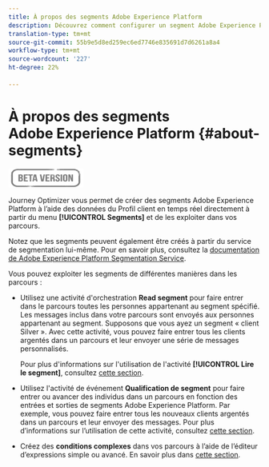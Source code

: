 ```yaml
---
title: À propos des segments Adobe Experience Platform
description: Découvrez comment configurer un segment Adobe Experience Platform
translation-type: tm+mt
source-git-commit: 55b9e5d8ed259ec6ed7746e835691d7d6261a8a4
workflow-type: tm+mt
source-wordcount: '227'
ht-degree: 22%

---
```


# À propos des segments Adobe Experience Platform {#about-segments}

![](../assets/do-not-localize/badge.png)

Journey Optimizer vous permet de créer des segments Adobe Experience Platform à l’aide des données du Profil client en temps réel directement à partir du menu **[!UICONTROL Segments]** et de les exploiter dans vos parcours.

Notez que les segments peuvent également être créés à partir du service de segmentation lui-même. Pour en savoir plus, consultez la [documentation de Adobe Experience Platform Segmentation Service](https://experienceleague.adobe.com/docs/experience-platform/segmentation/home.html?lang=fr).

Vous pouvez exploiter les segments de différentes manières dans les parcours :

* Utilisez une activité d&#39;orchestration **Read segment** pour faire entrer dans le parcours toutes les personnes appartenant au segment spécifié. Les messages inclus dans votre parcours sont envoyés aux personnes appartenant au segment. Supposons que vous ayez un segment « client Silver ». Avec cette activité, vous pouvez faire entrer tous les clients argentés dans un parcours et leur envoyer une série de messages personnalisés.

   Pour plus d&#39;informations sur l&#39;utilisation de l&#39;activité **[!UICONTROL Lire le segment]**, consultez [cette section](../building-journeys/read-segment.md#configuring-segment-trigger-activity).

* Utilisez l&#39;activité de événement **Qualification de segment** pour faire entrer ou avancer des individus dans un parcours en fonction des entrées et sorties de segments Adobe Experience Platform. Par exemple, vous pouvez faire entrer tous les nouveaux clients argentés dans un parcours et leur envoyer des messages. Pour plus d’informations sur l’utilisation de cette activité, consultez [cette section](../building-journeys/segment-qualification-events.md).

* Créez des **conditions complexes** dans vos parcours à l’aide de l’éditeur d’expressions simple ou avancé. En savoir plus dans [cette section](../building-journeys/condition-activity.md#using-a-segment).
